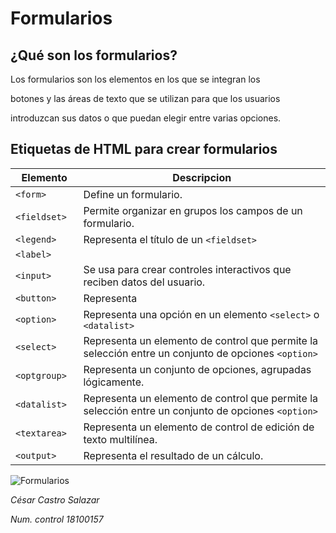 # Formularios

## ¿Qué son los formularios?

Los formularios son los elementos en los que se integran los 

botones y las áreas de texto que se utilizan para que los usuarios 

introduzcan sus datos o que puedan elegir entre varias opciones.

## Etiquetas de HTML para crear formularios
Elemento|Descripcion
-------------|-------------
```<form>```|Define un formulario.
```<fieldset>```|Permite organizar en grupos los campos de un formulario.
```<legend>```|Representa el título de un ```<fieldset>```
```<label>```||Representa el título de un elemento de control de un formulario.
```<input>```|Se usa para crear controles interactivos que reciben datos del usuario.
```<button>```|Representa 
```<option>```|Representa una opción en un elemento ```<select>``` o ```<datalist>```
```<select>```|Representa un elemento de control que permite la selección entre un conjunto de opciones ```<option>```
```<optgroup>```|Representa un conjunto de opciones, agrupadas lógicamente.
```<datalist>	```|Representa un elemento de control que permite la selección entre un conjunto de opciones ```<option>```
```<textarea>```|Representa un elemento de control de edición de texto multilínea.
```<output>	```|Representa el resultado de un cálculo.


![Formularios](https://encrypted-tbn0.gstatic.com/images?q=tbn:ANd9GcRBH6LEz0t31r2_lQ48NTPA1cyypIQOBvavGQ&usqp=CAU)

*César Castro Salazar* 

*Num. control 18100157*
